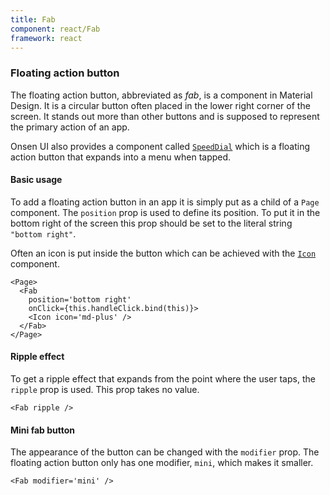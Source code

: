 ```yaml
---
title: Fab
component: react/Fab
framework: react
---
```


### Floating action button

The floating action button, abbreviated as *fab*, is a component in Material Design. It is a circular button often placed in the lower right corner of the screen. It stands out more than other buttons and is supposed to represent the primary action of an app.

Onsen UI also provides a component called [`SpeedDial`](SpeedDial.html) which is a floating action button that expands into a menu when tapped.

#### Basic usage

To add a floating action button in an app it is simply put as a child of a `Page` component. The `position` prop is used to define its position. To put it in the bottom right of the screen this prop should be set to the literal string `"bottom right"`.

Often an icon is put inside the button which can be achieved with the [`Icon`](Icon.html) component.

```
<Page>
  <Fab
    position='bottom right'
    onClick={this.handleClick.bind(this)}>
    <Icon icon='md-plus' />
  </Fab>
</Page>
```

#### Ripple effect

To get a ripple effect that expands from the point where the user taps, the `ripple` prop is used. This prop takes no value.

```
<Fab ripple />
```

#### Mini fab button

The appearance of the button can be changed with the `modifier` prop. The floating action button only has one modifier, `mini`, which makes it smaller.

```
<Fab modifier='mini' />
```
